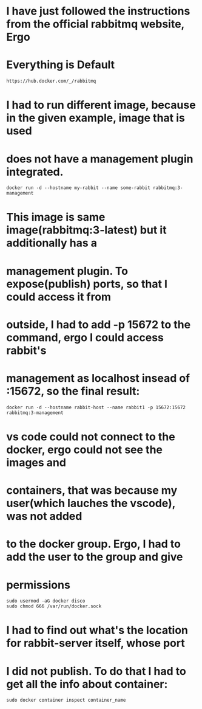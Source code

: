 # I have just followed the instructions from the official rabbitmq website, Ergo
# Everything is Default
    https://hub.docker.com/_/rabbitmq

# I had to run different image, because in the given example, image that is used
# does not have a management plugin integrated. 
    docker run -d --hostname my-rabbit --name some-rabbit rabbitmq:3-management
# This image is same image(rabbitmq:3-latest) but it additionally has a
# management plugin. To expose(publish) ports, so that I could access it from
# outside, I had to add -p 15672 to the command, ergo I could access rabbit's 
# management as localhost insead of <container-ip>:15672, so the final result:
    docker run -d --hostname rabbit-host --name rabbit1 -p 15672:15672
    rabbitmq:3-management 

# vs code could not connect to the docker, ergo could not see the images and
# containers, that was because my user(which lauches the vscode), was not added
# to the docker group. Ergo, I had to add the user to the group and give
# permissions 
    sudo usermod -aG docker disco
    sudo chmod 666 /var/run/docker.sock

# I had to find out what's the location for rabbit-server itself, whose port
# I did not publish. To do that I had to get all the info about container:
    sudo docker container inspect container_name
